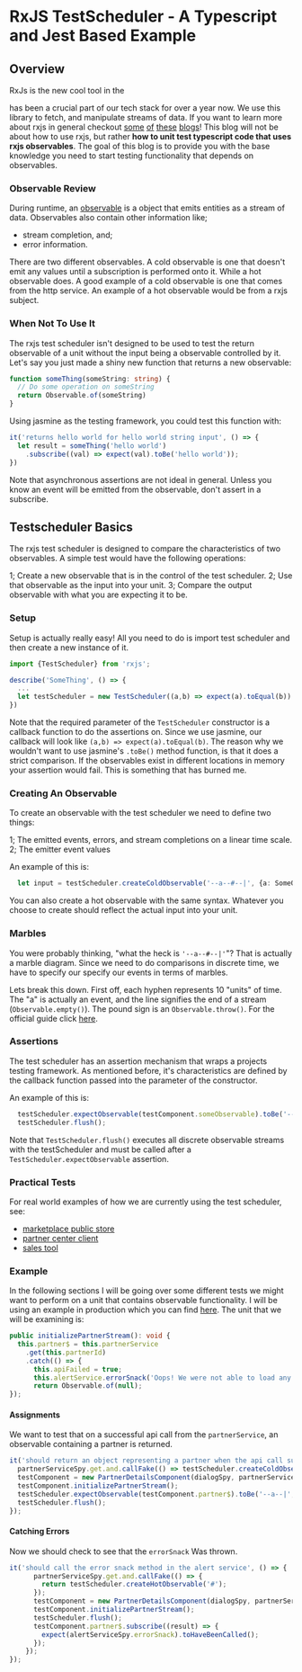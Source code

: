 # RxJS TestScheduler - A Typescript and Jest Based Example

## Overview

RxJs is the new cool tool in the 


 has been a crucial part of our tech stack for over a year now. We use this library to fetch, and manipulate streams of data. If you want to learn more about rxjs in general checkout [some](https://vendasta-blog.appspot.com/blog/BL-TRRN3PBW/) [of](https://vendasta-blog.appspot.com/blog/BL-KJ8SCZ5C/) [these](https://vendasta-blog.appspot.com/blog/BL-VKC8SC2T/) [blogs](https://vendasta-blog.appspot.com/blog/BL-LBQ7XWWH/)! This blog will not be about how to use rxjs, but rather **how to unit test typescript code that uses rxjs observables**. The goal of this blog is to provide you with the base knowledge you need to start testing functionality that depends on observables.

### Observable Review

During runtime, an [observable](http://reactivex.io/documentation/observable.html) is a object that emits entities as a stream of data. Observables also contain other information like;

- stream completion, and;
- error information.

There are two different observables. A cold observable is one that doesn't emit any values until a subscription is performed onto it. While a hot observable does. A good example of a cold observable is one that comes from the http service. An example of a hot observable would be from a rxjs subject.

### When Not To Use It

The rxjs test scheduler isn't designed to be used to test the return observable of a unit without the input being a observable controlled by it. Let's say you just made a shiny new function that returns a new observable:

``` typescript
function someThing(someString: string) {
  // Do some operation on someString
  return Observable.of(someString)
}
```

Using jasmine as the testing framework, you could test this function with:

``` typescript
it('returns hello world for hello world string input', () => {
  let result = someThing('hello world')
    .subscribe((val) => expect(val).toBe('hello world'));
})
```

Note that asynchronous assertions are not ideal in general. Unless you know an event will be emitted from the observable, don't assert in a subscribe.

## Testscheduler Basics

The rxjs test scheduler is designed to compare the characteristics of two observables. A simple test would have the following operations:

1; Create a new observable that is in the control of the test scheduler.
2; Use that observable as the input into your unit.
3; Compare the output observable with what you are expecting it to be.

### Setup

Setup is actually really easy! All you need to do is import test scheduler and then create a new instance of it.

``` typescript
import {TestScheduler} from 'rxjs';

describe('SomeThing', () => {
  ...
  let testScheduler = new TestScheduler((a,b) => expect(a).toEqual(b))
})
```

Note that the required parameter of the `TestScheduler` constructor is a callback function to do the assertions on. Since we use jasmine, our callback will look like `(a,b) => expect(a).toEqual(b)`. The reason why we wouldn't want to use jasmine's `.toBe()` method function, is that it does a strict comparison. If the observables exist in different locations in memory your assertion would fail. This is something that has burned me.

### Creating An Observable

To create an observable with the test scheduler we need to define two things:

1; The emitted events, errors, and stream completions on a linear time scale.
2; The emitter event values

An example of this is:

``` typescript
  let input = testScheduler.createColdObservable('--a--#--|', {a: SomeObject/Primative})
```

You can also create a hot observable with the same syntax. Whatever you choose to create should reflect the actual input into your unit.

### Marbles

You were probably thinking, "what the heck is `'--a--#--|'`"? That is actually a marble diagram. Since we need to do comparisons in discrete time, we have to specify our specify our events in terms of marbles.

Lets break this down. First off, each hyphen represents 10 "units" of time. The "a" is actually an event, and the line signifies the end of a stream (`Observable.empty()`). The pound sign is an `Observable.throw()`. For the official guide click [here](https://github.com/ReactiveX/rxjs/blob/master/doc/writing-marble-tests.md).

### Assertions

The test scheduler has an assertion mechanism that wraps a projects testing framework. As mentioned before, it's characteristics are defined by the callback function passed into the parameter of the constructor.

An example of this is:

``` typescript
  testScheduler.expectObservable(testComponent.someObservable).toBe('--a--|', {a: someObject});
  testScheduler.flush();
```

Note that `TestScheduler.flush()` executes all discrete observable streams with the testScheduler and must be called after a `TestScheduler.expectObservable` assertion.

### Practical Tests

For real world examples of how we are currently using the test scheduler, see:

- [marketplace public store](https://github.com/vendasta/marketplace-public-store/blob/master/src/app/package-page/interest-in-package-dialog/interest-in-package-dialog.component.spec.ts)
- [partner center client](https://github.com/vendasta/partner-center-client/blob/18752024dc205a5437f59d219a3abfe519c956ff/src/app/sales-orders/sales-order-details.service.spec.ts)
- [sales tool](https://github.com/vendasta/ST/search?utf8=%E2%9C%93&q=%22Test+Scheduler%22&type=)

### Example

In the following sections I will be going over some different tests we might want to perform on a unit that contains observable functionality. I will be using an example in production which you can find [here](https://github.com/vendasta/vendor-center-client/blob/master/src/angular/partner/details/partner-details.component.spec.ts). The unit that we will be examining is:

``` typescript
public initializePartnerStream(): void {
  this.partner$ = this.partnerService
    .get(this.partnerId)
    .catch(() => {
      this.apiFailed = true;
      this.alertService.errorSnack('Oops! We were not able to load any data');
      return Observable.of(null);
});
```

#### Assignments

We want to test that on a successful api call from the `partnerService`, an observable containing a partner is returned.

```typescript
it('should return an object representing a partner when the api call succeeds', () => {
  partnerServiceSpy.get.and.callFake(() => testScheduler.createColdObservable('--a--|', {a: testPartner}));
  testComponent = new PartnerDetailsComponent(dialogSpy, partnerServiceSpy, alertServiceSpy);
  testComponent.initializePartnerStream();
  testScheduler.expectObservable(testComponent.partner$).toBe('--a--|', {a: testPartner});
  testScheduler.flush();
});
```

#### Catching Errors

Now we should check to see that the `errorSnack` Was thrown.

```typescript
it('should call the error snack method in the alert service', () => {
      partnerServiceSpy.get.and.callFake(() => {
        return testScheduler.createHotObservable('#');
      });
      testComponent = new PartnerDetailsComponent(dialogSpy, partnerServiceSpy, alertServiceSpy);
      testComponent.initializePartnerStream();
      testScheduler.flush();
      testComponent.partner$.subscribe((result) => {
        expect(alertServiceSpy.errorSnack).toHaveBeenCalled();
      });
    });
});
```
